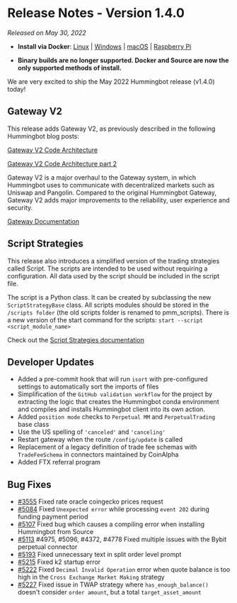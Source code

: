 # Release Notes - Version 1.4.0

*Released on May 30, 2022*

- **Install via Docker**: [Linux](/installation/docker/#linuxubuntu) | [Windows](/installation/docker/#windows) | [macOS](/installation/docker/#macos) | [Raspberry Pi](/installation/raspberry-pi/#install-via-docker)

- **Binary builds are no longer supported. Docker and Source are now the only supported methods of install.**

We are very excited to ship the May 2022 Hummingbot release (v1.4.0) today!

## Gateway V2

This release adds Gateway V2, as previously described in the following Hummingbot blog posts:

[Gateway V2 Code Architecture](https://blog.hummingbot.org/blog-gateway-v2-code-architecture/)

[Gateway V2 Code Architecture part 2](https://blog.hummingbot.org/blog-gateway-architecture-part-2/)

Gateway V2 is a major overhaul to the Gateway system, in which Hummingbot uses to communicate with decentralized markets such as Uniswap and Pangolin. Compared to the original Hummingbot Gateway, Gateway V2 adds major improvements to the reliability, user experience and security.

[Gateway Documentation](/gateway/)

## Script Strategies

This release also introduces a simplified version of the trading strategies called Script. The scripts are intended to be used without requiring a configuration. All data used by the script should be included in the script file.

The script is a Python class. It can be created by subclassing the new `ScriptStrategyBase` class.
All scripts modules should be stored in the `/scripts folder` (the old scripts folder is renamed to pmm_scripts).
There is a new version of the start command for the scripts:
`start --script <script_module_name>`

Check out the [Script Strategies documentation](/developers/scripts/)

## Developer Updates

- Added a pre-commit hook that will run `isort` with pre-configured settings to automatically sort the imports of files
- Simplification of the `GitHub validation workflow` for the project by extracting the logic that creates the Hummingbot conda environment and compiles and installs Hummingbot client into its own action.
- Added `position mode` checks to `Perpetual MM` and `PerpetualTrading` base class
- Use the US spelling of `'canceled'` and `'canceling'`
- Restart gateway when the route `/config/update` is called
- Replacement of a legacy definition of trade fee schemas with `TradeFeeSchema` in connectors maintained by CoinAlpha
- Added FTX referral program

## Bug Fixes

- [#3555](https://github.com/hummingbot/hummingbot/issues/3555) Fixed rate oracle coingecko prices request
- [#5084](https://github.com/hummingbot/hummingbot/issues/5084) Fixed `Unexpected error` while processing `event 202` during funding payment period
- [#5107](https://github.com/hummingbot/hummingbot/issues/5107) Fixed bug which causes a compiling error when installing Hummingbot from Source
- [#5113](https://github.com/hummingbot/hummingbot/issues/5113) #4975, #5096, #4372, #4778 Fixed multiple issues with the Bybit perpetual connector
- [#5193](https://github.com/hummingbot/hummingbot/issues/5193) Fixed unnecessary text in split order level prompt
- [#5215](https://github.com/hummingbot/hummingbot/issues/5215) Fixed k2 startup error
- [#5222](https://github.com/hummingbot/hummingbot/issues/5222) Fixed `Decimal Invalid Operation` error when quote balance is too high in the `Cross Exchange Market Making` strategy
- [#5227](https://github.com/hummingbot/hummingbot/issues/5227) Fixed issue in TWAP strategy where `has_enough_balance()` doesn't consider `order amount`, but a total `target_asset_amount`
